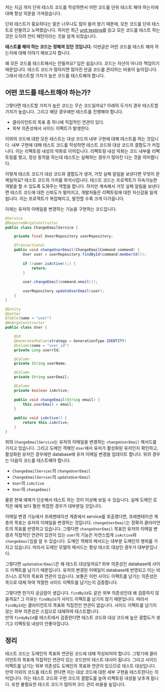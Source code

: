 저는 지금 까지 단위 테스트 코드를 작성하면서 어떤 코드를 단위 테스트 해야 하는지에 대해 항상 의문을 가져왔습니다. 

단위 테스트가 중요하다는 말은 너무나도 많이 들어 왔기 때문에, 모든 코드를 단위 테스트로 만들려고 노력했습니다. 
하지만 최근 [unit testing](https://www.aladin.co.kr/shop/wproduct.aspx?ItemId=280870631)를 읽고 모든 코드를 테스트 하는 것은 오히려 안티 패턴이라는 것을 알게 되었습니다. 

**테스트를 해야 하는 코드는 정해져 있던 것입니다.** 이번글은 어떤 코드를 테스트 해야 하는지에 대해 이야기 해보고자 합니다.

왜 모든 코드를 테스트해서는 안될까요? 답은 쉽습니다. 코드는 자산이 아니라 책임이기 때문입니다. 테스트 코드가 많아지면 많아진 만큼 코드를 관리하는 비용이 높아집니다.
그래서 테스트할 가치가 높은 코드를 테스트해야 합니다. 

## 어떤 코드를 테스트해야 하는가?
그렇다면 테스트할 가치가 높은 코드는 무슨 코드일까요? 아래의 두가지 경우 테스트할 가치가 높습니다. 그리고 해당 경우에만 테스트를 진행해야 합니다.
- 클라이언트의 목표 중 하나에 직접적인 연관이 있다. 
- 외부 의존성에서 사이드 이펙트가 발생한다. 

이외의 코드에 대한 모든 테스트는 대상 코드의 내부 구현에 대해 테스트를 하는 것입니다. 내부 구현에 대해 테스트 코드를 작성하면 테스트 코드와 대상 코드의 결합도가 커집니다. 이는 리펙토링 내성의 악화로 이어집니다. 
리펙토링 내성 악화는 코드 내부를 리펙토링를 했고, 정상 동작을 하는데 테스트는 실패하는 경우가 많아진 다는 것을 의미합니다.   

이렇게 테스트 코드가 대상 코드와 결합도가 생겨, 거짓 실패 알림을 보낸다면 무엇이 문제일까요? 테스트 코드의 가치를 희석시킵니다. 테스트 코드는 프로젝트가 지속가능한 개발을 할 수 있도록 도와주는 역할을 합니다. 하지만 
계속해서 거짓 실패 알림을 보낸다면 테스트 코드에 대한 신뢰도가 떨어지고, 개발자들은 리펙토링에 대한 자신감을 잃게 됩니다. 이는 프로젝트가 복잡해지고, 발전할 수록 크게 다가옵니다. 

아래는 유저의 이메일을 변경하는 기능을 구현하는 코드입니다. 
```java
@Service
@RequiredArgsConstructor
public class ChangeEmailService {

	private final UsesrRepository userRepository;

	@Transactional
	public void changeUserEmail(ChangeEmailCommand command) {
        User user = userRepository.findById(command.memberId());
        
        if (!user.isActive();) {
			return;
        }
		
        user.changeEmail(command.email());
        
        userRepository.updateUserEmail(user);
	}
}

@Entity
@Getter
@Table(name = "user")
@NoArgsConstructor
public class User {

	@Id
	@GeneratedValue(strategy = GenerationType.IDENTITY)
	@Column(name = "user_id")
	private Long userrId;

	@Column
	private String userName;

	@Column
	private String userEmail;

	@Column
	private boolean isActive;
	
	public void changeEmail(String email) {
		this.userEmail = email;
    }
	
	public void isActive() {
		return this.isActive;
    }
}
```
위의 ```ChangeEmailService```는 유저의 이메일을 변경하는 ```changeUserEmail``` 메서드를 가지고 있습니다. 그리고 도메인 객체인 ```User```에서 유저가 활성화된 유저인지 확인하고, 활성화된 유저인 경우에만 database에 유저 이메일 변경을 업데이트 합니다. 
위의 경우는 다음의 코드를 테스트해야 합니다. 
- ```ChangeEmailServiec```의 ```changeUserEmail``` 
- ```ChangeEmailServiec```의 ```updateUserEmail```
- ```User```의 ```isActive```
- ```User```의 ```changeEmail```
  
물론 현재 예제가 단순해서 테스트 하는 것이 이상해 보일 수 있습니다. 실제 도메인 로직은 예제 보다 훨씬 복잡한 경우가 대부분일 것입니다.

이메일 변경 기능에서 프레젠테이션 계층에서 service를 호출했다면, 프레젠테이션 계층의 목표는 유저의 이메일을 변경하는 것입니다.
```changeUserEmail```는 정확히 클라이언트의 목표를 반영하고 있습니다. 
그렇다면 ```changeUserEmail``` 목표인 유저의 이메일 변경과 직접적인 연관이 있관이 있는 ```user```의 기능은 자연스럽게 ```isActive```와 ```changeEmail```임을 알 수 있습니다.
도메인 객체의 메서드는 대부분 도메인의 행위를 가지고 있습니다. 따라서 도메인 모델의 메서드는 항상 테스트 대상인 경우가 대부분입니다. 

그렇다면 ```updateUserEmail```은 왜 테스트 대상일까요? 
외부 의존성인 database에 사이드 이펙트를 남기기 때문입니다. 유저의 변경된 이메일이 database에 반영되고 이는 비즈니스 로직의 목표와 연관이 있습니다. 보통은 이런 사이드 이펙트를 남기는 의존성은 목으로 대체 하여 
적절한 사이드 이펙트를 남기는지 검증합니다. 

그렇다면 한가지 궁금점이 생깁니다. ```findById```도 같은 외부 의존성인데 왜 검증하지 않을까요? 그 이유는 ```findById```가 사이드 이펙트를 남기지 않기 때문입니다.
따라서 ```findById```는 클라이언트의 목표와 직접전인 연관이 없습니다. 사이드 이펙트를 남기지 않는 외부 의존성은 스텁으로 대체하여 테스트합니다.  
만약 ```findyById```를 테스트에서 검증한다면 테스트 코드와 대상 코드에 높은 결합도가 생기고 리펙토링 내성이 안좋아집니다. 

## 정리
테스트 코드는 도메인의 목표와 연관된 코드에 대해 작성되어야 합니다. 그렇기에 클라이언트의 목표에 직접적인 연관이 있는 코드만이 테스트 대사이 됩니다. 
그리고 사이드 이펙트를 남기는 외부 의존성도 도메인의 목표와 연관이 있으므로 테스트 대상입니다. 만약 이외의 코드를 테스트 한다면 이는 대상 코드에 대한 세부 구현을 테스트한다는 의미입니다. 
이는 테스트 코드와 구현 코드의 결합도를 높여 리펙토링 내성을 낮추게 됩니다. 또한 불필요한 테스트 코드가 많아져 코드 관리 비용을 높입니다.  